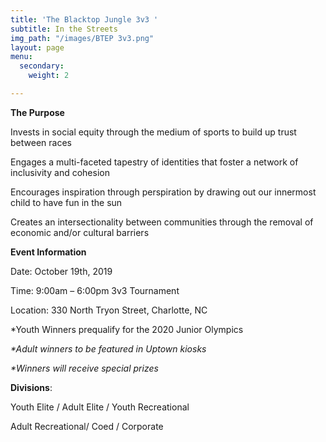 ```yaml
---
title: 'The Blacktop Jungle 3v3 '
subtitle: In the Streets
img_path: "/images/BTEP 3v3.png"
layout: page
menu:
  secondary:
    weight: 2

---
```

**The Purpose**

Invests in social equity through the medium of sports to build up trust between races

Engages a multi-faceted tapestry of identities that foster a network of inclusivity and cohesion

Encourages inspiration through perspiration by drawing out our innermost child to have fun in the sun

Creates an intersectionality between communities through the removal of economic and/or cultural barriers

**Event Information**

Date: October 19th, 2019                                                                                 

Time: 9:00am – 6:00pm 3v3 Tournament                                                            

Location: 330 North Tryon Street, Charlotte, NC

\*Youth Winners prequalify for the 2020 Junior Olympics                                                                               

_*Adult winners to be featured in Uptown kiosks_                                               

_*Winners will receive special prizes_

**Divisions**:

Youth Elite / Adult Elite / Youth Recreational

Adult Recreational/ Coed / Corporate